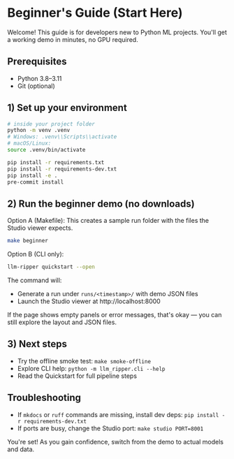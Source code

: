 # Beginner's Guide (Start Here)

Welcome! This guide is for developers new to Python ML projects. You'll get a working demo in minutes, no GPU required.

## Prerequisites
- Python 3.8–3.11
- Git (optional)

## 1) Set up your environment

```bash
# inside your project folder
python -m venv .venv
# Windows: .venv\\Scripts\\activate
# macOS/Linux:
source .venv/bin/activate

pip install -r requirements.txt
pip install -r requirements-dev.txt
pip install -e .
pre-commit install
```

## 2) Run the beginner demo (no downloads)

Option A (Makefile):
This creates a sample run folder with the files the Studio viewer expects.

```bash
make beginner
```

Option B (CLI only):

```bash
llm-ripper quickstart --open
```

The command will:
- Generate a run under `runs/<timestamp>/` with demo JSON files
- Launch the Studio viewer at http://localhost:8000

If the page shows empty panels or error messages, that's okay — you can still explore the layout and JSON files.

## 3) Next steps
- Try the offline smoke test: `make smoke-offline`
- Explore CLI help: `python -m llm_ripper.cli --help`
- Read the Quickstart for full pipeline steps

## Troubleshooting
- If `mkdocs` or `ruff` commands are missing, install dev deps: `pip install -r requirements-dev.txt`
- If ports are busy, change the Studio port: `make studio PORT=8001`

You're set! As you gain confidence, switch from the demo to actual models and data.

